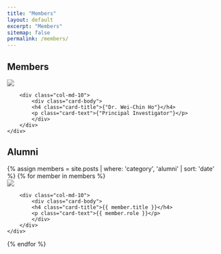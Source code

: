 ```yaml
---
title: "Members"
layout: default
excerpt: "Members"
sitemap: false
permalink: /members/
---
```


<!-- Members -->

<h2><a id="members"></a>Members</h2>

<div class="card team-member-card">
    <div class="row mt-3">
        <div class="col-md-2">
            <a href={{member.url}}>
                <img src="{wchoEvo.github.io/images/team/who.png}"
                    class="card-img img-responsive img-thumbnail"
                    style="filter: grayscale(100%); max-width: 100px;"/>
            </a>
        </div>

        <div class="col-md-10">
            <div class="card-body">
            <h4 class="card-title">{"Dr. Wei-Chin Ho"}</h4>
            <p class="card-text">{"Principal Investigator"}</p>
            </div>
        </div>
    </div>
</div>


<!-- Alumni -->

<h2><a id="alumni"></a>Alumni</h2>
{% assign members = site.posts | where: 'category', 'alumni' | sort: 'date' %}
{% for member in members %}
<div class="card team-member-card">
    <div class="row mt-3">
        <div class="col-md-2">
            <a href={{member.url}}>
                <img src="{{ site.url }}{{ site.baseurl }}/images/team/{{ member.image }}"
                    class="card-img img-responsive img-thumbnail"
                    style="filter: grayscale(100%); max-width: 100px;"/>
            </a>
        </div>

        <div class="col-md-10">
            <div class="card-body">
            <h4 class="card-title">{{ member.title }}</h4>
            <p class="card-text">{{ member.role }}</p>
            </div>
        </div>
    </div>
</div>

{% endfor %}

[comment]: # (The design is based on https://www.allanlab.org/aboutwebsite.html)
